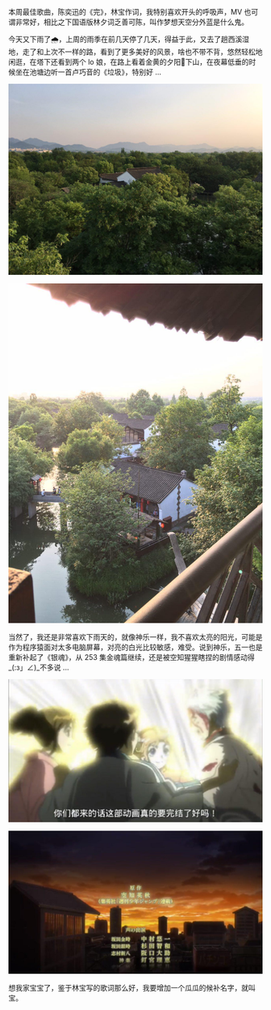 本周最佳歌曲，陈奕迅的《完》，林宝作词，我特别喜欢开头的呼吸声，MV 也可谓非常好，相比之下国语版林夕词乏善可陈，叫作梦想天空分外蓝是什么鬼。

今天又下雨了🌧️，上周的雨季在前几天停了几天，得益于此，又去了趟西溪湿地，走了和上次不一样的路，看到了更多美好的风景，啥也不带不背，悠然轻松地闲逛，在塔下还看到两个 lo 娘，在路上看着金黄的夕阳🌇下山，在夜幕低垂的时候坐在池塘边听一首卢巧音的《垃圾》，特别好 ...

![](/assets/img/2016-05-02-xixi-1.jpg)

![](/assets/img/2016-05-02-xixi-2.jpg)

当然了，我还是非常喜欢下雨天的，就像神乐一样，我不喜欢太亮的阳光，可能是作为程序猿面对太多电脑屏幕，对亮的白光比较敏感，难受。说到神乐，五一也是重新补起了《银魂》，从 253 集金魂篇继续，还是被空知猩猩瞎捏的剧情感动得_(:з」∠)_不多说 ...

![](/assets/img/2016-05-02-gintama-1.jpg)

![](/assets/img/2016-05-02-gintama-2.jpg)

想我家宝宝了，鉴于林宝写的歌词那么好，我要增加一个瓜瓜的候补名字，就叫宝。

